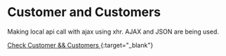 # Customer and Customers 
Making local api call with ajax using xhr. AJAX and JSON are being used.

[ Check Customer && Customers ](https://gerardinhoo.github.io/ajax_json/){:target="_blank"}



